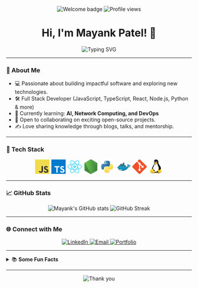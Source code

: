 <!--
Hi there 👋 I'm Mayank Patel!
-->

<p align="center">
  <img src="https://img.shields.io/badge/Welcome-visitor-brightgreen?style=for-the-badge" alt="Welcome badge"/>
  <img src="https://komarev.com/ghpvc/?username=Mayank-Patel-7&style=for-the-badge&color=blue" alt="Profile views"/>
</p>

<h1 align="center">Hi, I'm Mayank Patel! 🚀</h1>

<p align="center">
  <img src="https://readme-typing-svg.demolab.com?font=Fira+Code&size=25&pause=1000&color=1D976C&center=true&width=435&lines=Full+Stack+Developer;Open+Source+Enthusiast;Lifelong+Learner;Tech+Explorer+%F0%9F%9A%80" alt="Typing SVG" />
</p>

---

### 🌟 About Me

- 💻 Passionate about building impactful software and exploring new technologies.
- 🛠️ Full Stack Developer (JavaScript, TypeScript, React, Node.js, Python & more)
- 🌱 Currently learning: **AI, Network Computing, and DevOps**
- 🤝 Open to collaborating on exciting open-source projects.
- ✍️ Love sharing knowledge through blogs, talks, and mentorship.

---

### 🧰 Tech Stack

<p align="center">
  <img src="https://raw.githubusercontent.com/devicons/devicon/master/icons/javascript/javascript-original.svg" alt="JS" width="40" height="40"/>
  <img src="https://raw.githubusercontent.com/devicons/devicon/master/icons/typescript/typescript-original.svg" alt="TS" width="40" height="40"/>
  <img src="https://raw.githubusercontent.com/devicons/devicon/master/icons/react/react-original.svg" alt="React" width="40" height="40"/>
  <img src="https://raw.githubusercontent.com/devicons/devicon/master/icons/nodejs/nodejs-original.svg" alt="Node.js" width="40" height="40"/>
  <img src="https://raw.githubusercontent.com/devicons/devicon/master/icons/python/python-original.svg" alt="Python" width="40" height="40"/>
  <img src="https://raw.githubusercontent.com/devicons/devicon/master/icons/docker/docker-original.svg" alt="Docker" width="40" height="40"/>
  <img src="https://raw.githubusercontent.com/devicons/devicon/master/icons/git/git-original.svg" alt="Git" width="40" height="40"/>
  <img src="https://raw.githubusercontent.com/devicons/devicon/master/icons/linux/linux-original.svg" alt="Linux" width="40" height="40"/>
</p>

---

### 📈 GitHub Stats

<p align="center">
  <img src="https://github-readme-stats.vercel.app/api?username=Mayank-Patel-7&show_icons=true&theme=radical" alt="Mayank's GitHub stats" height="180"/>
  <img src="https://github-readme-streak-stats.herokuapp.com/?user=Mayank-Patel-7&theme=radical" alt="GitHub Streak" height="180"/>
</p>

---

### 🌐 Connect with Me

<p align="center">
  <a href="linkedin.com/in/mayank-patel-833776286" target="_blank">
    <img src="https://img.shields.io/badge/LinkedIn-blue?style=for-the-badge&logo=linkedin" alt="LinkedIn"/>
  </a>
  <a href="mailto:27.mayankpatel@gmail.com">
    <img src="https://img.shields.io/badge/Email-red?style=for-the-badge&logo=gmail&logoColor=white" alt="Email"/>
  </a>
  <a href="mayank-patel-7.github.io/Mayank_Portfolio/" target="_blank">
    <img src="https://mayank-patel-7.github.io/Mayank_Portfolio/assets/images/web_profile_pic.png" alt="Portfolio"/>
  </a>
</p>

---

<details>
  <summary>📚 <b>Some Fun Facts</b></summary>
  <ul>
    <li>⚡ I love hackathons and coding challenges</li>
    <li>🎨 Hobbyist designer and UI/UX enthusiast</li>
    <li>🌏 Always excited to meet fellow techies around the globe!</li>
  </ul>
</details>

---

<p align="center">
  <img src="https://readme-typing-svg.demolab.com?font=Fira+Code&size=22&pause=1000&color=F78C6C&center=true&width=435&lines=Thanks+for+visiting+my+profile!+%F0%9F%91%8B" alt="Thank you" />
</p>

